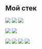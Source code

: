 ## Мой стек
<img src="https://img.shields.io/badge/Python-363636?style=for-the-badge&logo=Python&logoColor=FFD700"/> <img src="https://img.shields.io/badge/C++-363636?style=for-the-badge&logo=cplusplus&logoColor=1E90FF"/> <img src="https://img.shields.io/badge/csharp-363636?style=for-the-badge&logo=csharp&logoColor=9932CC"/>

<img src="https://img.shields.io/badge/UML-363636?style=for-the-badge&logo=uml&logoColor=FF7F50"/> <img src="https://img.shields.io/badge/.NET-363636?style=for-the-badge&logo=dotnet&logoColor=9400D3"/>

<img src="https://img.shields.io/badge/MS SQL Server-363636?style=for-the-badge&logo=microsoftsqlserver&logoColor=FFE4B5"/> <img src="https://img.shields.io/badge/MySQL-363636?style=for-the-badge&logo=mysql&logoColor=87CEFA"/> <img src="https://img.shields.io/badge/PostgreeSQL-363636?style=for-the-badge&logo=postgresql&logoColor=AFEEEE"/> <img src="https://img.shields.io/badge/SQLite3-363636?style=for-the-badge&logo=sqlite&logoColor=FFFFE0"/>

<!--
**unkevich/unkevich** is a ✨ _special_ ✨ repository because its `README.md` (this file) appears on your GitHub profile.

Here are some ideas to get you started:

- 🔭 I’m currently working on ...
- 🌱 I’m currently learning ...
- 👯 I’m looking to collaborate on ...
- 🤔 I’m looking for help with ...
- 💬 Ask me about ...
- 📫 How to reach me: ...
- 😄 Pronouns: ...
- ⚡ Fun fact: ...
-->

